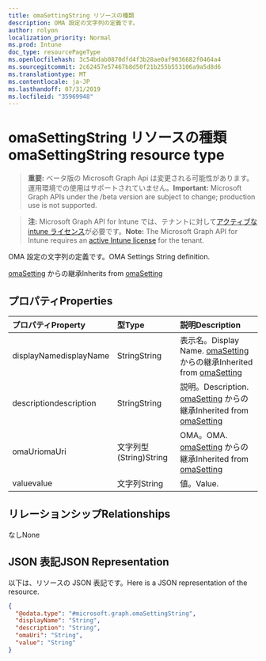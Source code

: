 ```yaml
---
title: omaSettingString リソースの種類
description: OMA 設定の文字列の定義です。
author: rolyon
localization_priority: Normal
ms.prod: Intune
doc_type: resourcePageType
ms.openlocfilehash: 3c54bdab0870dfd4f3b28ae0af9036682f0464a4
ms.sourcegitcommit: 2c62457e57467b8d50f21b255b553106a9a5d8d6
ms.translationtype: MT
ms.contentlocale: ja-JP
ms.lasthandoff: 07/31/2019
ms.locfileid: "35969948"
---
```

# <a name="omasettingstring-resource-type"></a><span data-ttu-id="ca976-103">omaSettingString リソースの種類</span><span class="sxs-lookup"><span data-stu-id="ca976-103">omaSettingString resource type</span></span>

> <span data-ttu-id="ca976-104">**重要:** ベータ版の Microsoft Graph Api は変更される可能性があります。運用環境での使用はサポートされていません。</span><span class="sxs-lookup"><span data-stu-id="ca976-104">**Important:** Microsoft Graph APIs under the /beta version are subject to change; production use is not supported.</span></span>

> <span data-ttu-id="ca976-105">**注:** Microsoft Graph API for Intune では、テナントに対して[アクティブな intune ライセンス](https://go.microsoft.com/fwlink/?linkid=839381)が必要です。</span><span class="sxs-lookup"><span data-stu-id="ca976-105">**Note:** The Microsoft Graph API for Intune requires an [active Intune license](https://go.microsoft.com/fwlink/?linkid=839381) for the tenant.</span></span>

<span data-ttu-id="ca976-106">OMA 設定の文字列の定義です。</span><span class="sxs-lookup"><span data-stu-id="ca976-106">OMA Settings String definition.</span></span>


<span data-ttu-id="ca976-107">[omaSetting](../resources/intune-deviceconfig-omasetting.md) からの継承</span><span class="sxs-lookup"><span data-stu-id="ca976-107">Inherits from [omaSetting](../resources/intune-deviceconfig-omasetting.md)</span></span>

## <a name="properties"></a><span data-ttu-id="ca976-108">プロパティ</span><span class="sxs-lookup"><span data-stu-id="ca976-108">Properties</span></span>
|<span data-ttu-id="ca976-109">プロパティ</span><span class="sxs-lookup"><span data-stu-id="ca976-109">Property</span></span>|<span data-ttu-id="ca976-110">型</span><span class="sxs-lookup"><span data-stu-id="ca976-110">Type</span></span>|<span data-ttu-id="ca976-111">説明</span><span class="sxs-lookup"><span data-stu-id="ca976-111">Description</span></span>|
|:---|:---|:---|
|<span data-ttu-id="ca976-112">displayName</span><span class="sxs-lookup"><span data-stu-id="ca976-112">displayName</span></span>|<span data-ttu-id="ca976-113">String</span><span class="sxs-lookup"><span data-stu-id="ca976-113">String</span></span>|<span data-ttu-id="ca976-114">表示名。</span><span class="sxs-lookup"><span data-stu-id="ca976-114">Display Name.</span></span> <span data-ttu-id="ca976-115">[omaSetting](../resources/intune-deviceconfig-omasetting.md) からの継承</span><span class="sxs-lookup"><span data-stu-id="ca976-115">Inherited from [omaSetting](../resources/intune-deviceconfig-omasetting.md)</span></span>|
|<span data-ttu-id="ca976-116">description</span><span class="sxs-lookup"><span data-stu-id="ca976-116">description</span></span>|<span data-ttu-id="ca976-117">String</span><span class="sxs-lookup"><span data-stu-id="ca976-117">String</span></span>|<span data-ttu-id="ca976-118">説明。</span><span class="sxs-lookup"><span data-stu-id="ca976-118">Description.</span></span> <span data-ttu-id="ca976-119">[omaSetting](../resources/intune-deviceconfig-omasetting.md) からの継承</span><span class="sxs-lookup"><span data-stu-id="ca976-119">Inherited from [omaSetting](../resources/intune-deviceconfig-omasetting.md)</span></span>|
|<span data-ttu-id="ca976-120">omaUri</span><span class="sxs-lookup"><span data-stu-id="ca976-120">omaUri</span></span>|<span data-ttu-id="ca976-121">文字列型 (String)</span><span class="sxs-lookup"><span data-stu-id="ca976-121">String</span></span>|<span data-ttu-id="ca976-122">OMA。</span><span class="sxs-lookup"><span data-stu-id="ca976-122">OMA.</span></span> <span data-ttu-id="ca976-123">[omaSetting](../resources/intune-deviceconfig-omasetting.md) からの継承</span><span class="sxs-lookup"><span data-stu-id="ca976-123">Inherited from [omaSetting](../resources/intune-deviceconfig-omasetting.md)</span></span>|
|<span data-ttu-id="ca976-124">value</span><span class="sxs-lookup"><span data-stu-id="ca976-124">value</span></span>|<span data-ttu-id="ca976-125">文字列</span><span class="sxs-lookup"><span data-stu-id="ca976-125">String</span></span>|<span data-ttu-id="ca976-126">値。</span><span class="sxs-lookup"><span data-stu-id="ca976-126">Value.</span></span>|

## <a name="relationships"></a><span data-ttu-id="ca976-127">リレーションシップ</span><span class="sxs-lookup"><span data-stu-id="ca976-127">Relationships</span></span>
<span data-ttu-id="ca976-128">なし</span><span class="sxs-lookup"><span data-stu-id="ca976-128">None</span></span>

## <a name="json-representation"></a><span data-ttu-id="ca976-129">JSON 表記</span><span class="sxs-lookup"><span data-stu-id="ca976-129">JSON Representation</span></span>
<span data-ttu-id="ca976-130">以下は、リソースの JSON 表記です。</span><span class="sxs-lookup"><span data-stu-id="ca976-130">Here is a JSON representation of the resource.</span></span>
<!-- {
  "blockType": "resource",
  "@odata.type": "microsoft.graph.omaSettingString"
}
-->
``` json
{
  "@odata.type": "#microsoft.graph.omaSettingString",
  "displayName": "String",
  "description": "String",
  "omaUri": "String",
  "value": "String"
}
```





